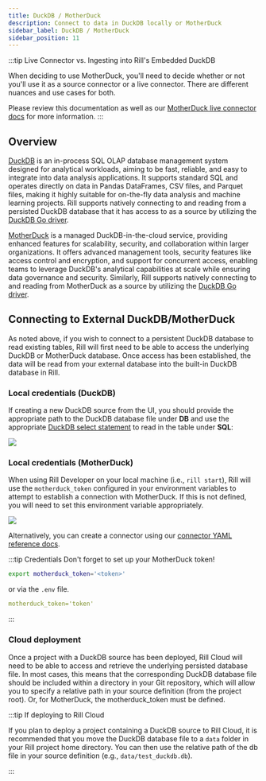 ```yaml
---
title: DuckDB / MotherDuck
description: Connect to data in DuckDB locally or MotherDuck
sidebar_label: DuckDB / MotherDuck
sidebar_position: 11
---
```


<!-- WARNING: There are links to this page in source code. If you move it, find and replace the links and consider adding a redirect in docusaurus.config.js. -->

:::tip Live Connector vs. Ingesting into Rill's Embedded DuckDB

When deciding to use MotherDuck, you'll need to decide whether or not you'll use it as a source connector or a live connector. There are different nuances and use cases for both. 

Please review this documentation as well as our [MotherDuck live connector docs](/connect/olap/motherduck) for more information. 
:::

## Overview



[DuckDB](https://duckdb.org/docs/) is an in-process SQL OLAP database management system designed for analytical workloads, aiming to be fast, reliable, and easy to integrate into data analysis applications. It supports standard SQL and operates directly on data in Pandas DataFrames, CSV files, and Parquet files, making it highly suitable for on-the-fly data analysis and machine learning projects. Rill supports natively connecting to and reading from a persisted DuckDB database that it has access to as a source by utilizing the [DuckDB Go driver](https://duckdb.org/docs/api/go.html).

[MotherDuck](https://motherduck.com/docs/getting-started/) is a managed DuckDB-in-the-cloud service, providing enhanced features for scalability, security, and collaboration within larger organizations. It offers advanced management tools, security features like access control and encryption, and support for concurrent access, enabling teams to leverage DuckDB's analytical capabilities at scale while ensuring data governance and security. Similarly, Rill supports natively connecting to and reading from MotherDuck as a source by utilizing the [DuckDB Go driver](https://duckdb.org/docs/api/go.html).



## Connecting to External DuckDB/MotherDuck

As noted above, if you wish to connect to a persistent DuckDB database to read existing tables, Rill will first need to be able to access the underlying DuckDB or MotherDuck database. Once access has been established, the data will be read from your external database into the built-in DuckDB database in Rill.

### Local credentials (DuckDB)

If creating a new DuckDB source from the UI, you should provide the appropriate path to the DuckDB database file under **DB** and use the appropriate [DuckDB select statement](https://duckdb.org/docs/sql/statements/select.html) to read in the table under **SQL**:

<img src='/img/reference/olap-engines/duckdb/duckdb.png' class='centered' />
<br />

### Local credentials (MotherDuck)

When using Rill Developer on your local machine (i.e., `rill start`), Rill will use the `motherduck_token` configured in your environment variables to attempt to establish a connection with MotherDuck. If this is not defined, you will need to set this environment variable appropriately. 

<img src='/img/reference/connectors/motherduck/motherduck.png' class='centered' />
<br />

Alternatively, you can create a connector using our [connector YAML reference docs](/reference/project-files/connectors#motherduck-source).

:::tip Credentials 
Don't forget to set up your MotherDuck token! 

```bash
export motherduck_token='<token>'
```

or via the `.env` file.

```yaml
motherduck_token='token'
```
:::

### Cloud deployment

Once a project with a DuckDB source has been deployed, Rill Cloud will need to be able to access and retrieve the underlying persisted database file. In most cases, this means that the corresponding DuckDB database file should be included within a directory in your Git repository, which will allow you to specify a relative path in your source definition (from the project root). Or, for MotherDuck, the motherduck_token must be defined.


:::tip If deploying to Rill Cloud

If you plan to deploy a project containing a DuckDB source to Rill Cloud, it is recommended that you move the DuckDB database file to a `data` folder in your Rill project home directory. You can then use the relative path of the db file in your source definition (e.g., `data/test_duckdb.db`).

:::
